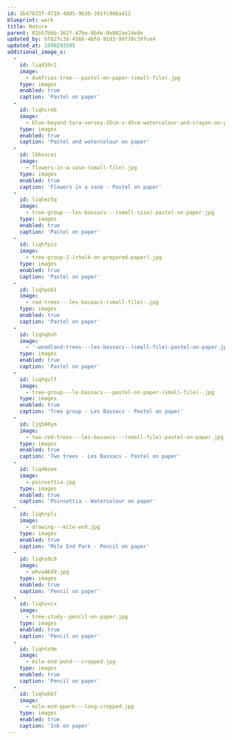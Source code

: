```yaml
---
id: 1b47833f-4710-4dd5-9b30-391fc908a412
blueprint: work
title: Nature
parent: 81b57bbb-162f-47be-8b4e-8e882ae14e0e
updated_by: bfb27c3d-4566-4bfd-91d3-99770c39fce4
updated_at: 1690293205
additional_image_s:
  -
    id: liq459r2
    image:
      - dumfries-tree---pastel-on-paper-(small-file).jpg
    type: images
    enabled: true
    caption: 'Pastel on paper'
  -
    id: liqhcreb
    image:
      - blue-beyond-tara-versey-35cm-x-45cm-watercolour-and-crayon-on-paper.jpg
    type: images
    enabled: true
    caption: 'Pastel and watercolour on paper'
  -
    id: lk6xxcei
    image:
      - flowers-in-a-vase-(small-file).jpg
    type: images
    enabled: true
    caption: 'Flowers in a vase - Pastel on paper'
  -
    id: liqhez5q
    image:
      - tree-group---les-bassacs---(small-size)-pastel-on-paper.jpg
    type: images
    enabled: true
    caption: 'Pastel on paper'
  -
    id: liqhfpio
    image:
      - tree-group-2-(chalk-on-prepared-paper).jpg
    type: images
    enabled: true
    caption: 'Pastel on paper'
  -
    id: liqhpob1
    image:
      - red-trees---les-basaacs-(small-file)-.jpg
    type: images
    enabled: true
    caption: 'Pastel on paper'
  -
    id: liqhqboh
    image:
      - '-woodland-trees---les-bassacs--(small-file)-pastel-on-paper.jpg'
    type: images
    enabled: true
    caption: 'Pastel on paper'
  -
    id: liqhqvlf
    image:
      - tree-group---le-bassacs---pastel-on-paper-(small-file)-.jpg
    type: images
    enabled: true
    caption: 'Tree group - Les Bassacs - Pastel on paper'
  -
    id: ljq500ym
    image:
      - two-red-trees---les-basaacs---(small-file)-pastel-on-paper.jpg
    type: images
    enabled: true
    caption: 'Two trees - Les Bassacs - Pastel on paper'
  -
    id: liq46zee
    image:
      - poinsettia.jpg
    type: images
    enabled: true
    caption: 'Poinsettia - Watercolour on paper'
  -
    id: liqhrpls
    image:
      - drawing---mile-end.jpg
    type: images
    enabled: true
    caption: 'Mile End Park - Pencil on paper'
  -
    id: liqhs8c9
    image:
      - whva4649.jpg
    type: images
    enabled: true
    caption: 'Pencil on paper'
  -
    id: liqhsvcx
    image:
      - tree-study--pencil-on-paper.jpg
    type: images
    enabled: true
    caption: 'Pencil on paper'
  -
    id: liqhte9m
    image:
      - mile-end-pond---cropped.jpg
    type: images
    enabled: true
    caption: 'Pencil on paper'
  -
    id: liqhukb7
    image:
      - mile-end-ppark---long-cropped.jpg
    type: images
    enabled: true
    caption: 'Ink on paper'
---
```


